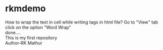 # rkmdemo
How to wrap the text in cell while writing tags in html file?
Go to "View" tab <br>
click on the option "Word Wrap"<br>
done....<br>
This is my first repository
<br>
Author-RK Mathur
